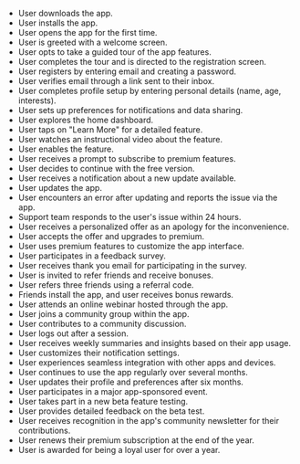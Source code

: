 - User downloads the app.
- User installs the app.
- User opens the app for the first time.
- User is greeted with a welcome screen.
- User opts to take a guided tour of the app features.
- User completes the tour and is directed to the registration screen.
- User registers by entering email and creating a password.
- User verifies email through a link sent to their inbox.
- User completes profile setup by entering personal details (name, age, interests).
- User sets up preferences for notifications and data sharing.
- User explores the home dashboard.
- User taps on "Learn More" for a detailed feature.
- User watches an instructional video about the feature.
- User enables the feature.
- User receives a prompt to subscribe to premium features.
- User decides to continue with the free version.
- User receives a notification about a new update available.
- User updates the app.
- User encounters an error after updating and reports the issue via the app.
- Support team responds to the user's issue within 24 hours.
- User receives a personalized offer as an apology for the inconvenience.
- User accepts the offer and upgrades to premium.
- User uses premium features to customize the app interface.
- User participates in a feedback survey.
- User receives thank you email for participating in the survey.
- User is invited to refer friends and receive bonuses.
- User refers three friends using a referral code.
- Friends install the app, and user receives bonus rewards.
- User attends an online webinar hosted through the app.
- User joins a community group within the app.
- User contributes to a community discussion.
- User logs out after a session.
- User receives weekly summaries and insights based on their app usage.
- User customizes their notification settings.
- User experiences seamless integration with other apps and devices.
- User continues to use the app regularly over several months.
- User updates their profile and preferences after six months.
- User participates in a major app-sponsored event.
- User takes part in a new beta feature testing.
- User provides detailed feedback on the beta test.
- User receives recognition in the app's community newsletter for their contributions.
- User renews their premium subscription at the end of the year.
- User is awarded for being a loyal user for over a year.
